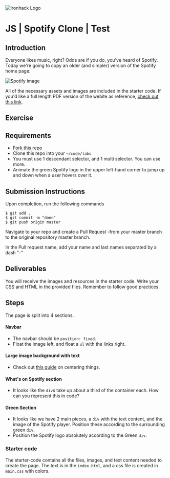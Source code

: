 ![Ironhack Logo](https://i.imgur.com/1QgrNNw.png)

# JS | Spotify Clone | Test

## Introduction

Everyone likes music, right? Odds are if you do, you've heard of Spotify. Today we're going to copy an older (and simpler) version of the Spotify home page:

![Spotify image](https://i.imgur.com/xVD0bm6.jpg)

All of the necessary assets and images are included in the starter code. If you'd like a full length PDF version of the webite as reference, [check out this link](https://s3-eu-west-1.amazonaws.com/ih-materials/uploads/spotify-prototype.pdf).

## Exercise

## Requirements

- [Fork this repo](https://guides.github.com/activities/forking/)
- Clone this repo into your `~/code/labs`
- You must use 1 descendant selector, and 1 multi selector. You can use more.
- Animate the green Spotify logo in the upper left-hand corner to jump up and down when a user hovers over it.

## Submission Instructions

Upon completion, run the following commands
```
$ git add .
$ git commit -m "done"
$ git push origin master
```
Navigate to your repo and create a Pull Request -from your master branch to the original repository master branch.

In the Pull request name, add your name and last names separated by a dash "-"

## Deliverables

You will receive the images and resources in the starter code. Write your CSS and HTML in the provided files. Remember to follow good practices.

## Steps

The page is split into 4 sections. 

#### Navbar

- The navbar should be `position: fixed`.
- Float the image left, and float a `ul` with the links right.

#### Large image background with text

- Check out [this guide](https://css-tricks.com/centering-css-complete-guide/) on centering things.

#### What's on Spotify section

- It looks like the `div`s take up about a third of the container each. How can you represent this in code?

#### Green Section

- It looks like we have 2 main pieces, a `div` with the text content, and the image of the Spotify player. Position these according to the surrounding green `div`.
- Position the Spotify logo absolutely according to the Green `div`.

### Starter code

The starter-code contains all the files, images, and text content needed to create the page. The text is in the `index.html`, and a css file is created in `main.css` with colors.
